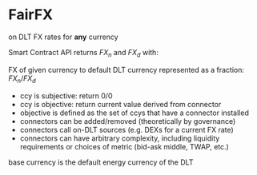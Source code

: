# FairFX
on DLT FX rates for **any** currency

Smart Contract API returns $FX_n$ and $FX_d$ with:

FX of given currency to default DLT currency represented as a fraction:
$FX_n/FX_d$

+ ccy is subjective: return 0/0
+ ccy is objective: return current value derived from connector
+ objective is defined as the set of ccys that have a connector installed
+ connectors can be added/removed (theoretically by governance)
+ connectors call on-DLT sources (e.g. DEXs for a current FX rate)
+ connectors can have arbitrary complexity, including liquidity requirements or choices of metric (bid-ask middle, TWAP, etc.)

base currency is the default energy currency of the DLT